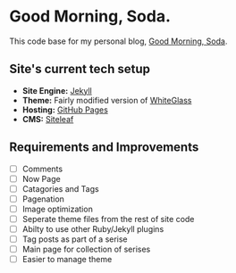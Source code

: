 # Good Morning, Soda.

This code base for my personal blog, [Good Morning, Soda](https://goodmorningsoda.com). 

## Site's current tech setup

- **Site Engine:** [Jekyll](https://jekyllrb.com/)
- **Theme:** Fairly modified version of [WhiteGlass](https://github.com/yous/whiteglass)
- **Hosting:** [GitHub Pages](https://pages.github.com/)
- **CMS:** [Siteleaf](https://www.siteleaf.com/)

## Requirements and Improvements

- [ ] Comments
- [ ] Now Page
- [ ] Catagories and Tags 
- [ ] Pagenation
- [ ] Image optimization
- [ ] Seperate theme files from the rest of site code
- [ ] Abilty to use other Ruby/Jekyll plugins
- [ ] Tag posts as part of a serise
- [ ] Main page for collection of serises
- [ ] Easier to manage theme